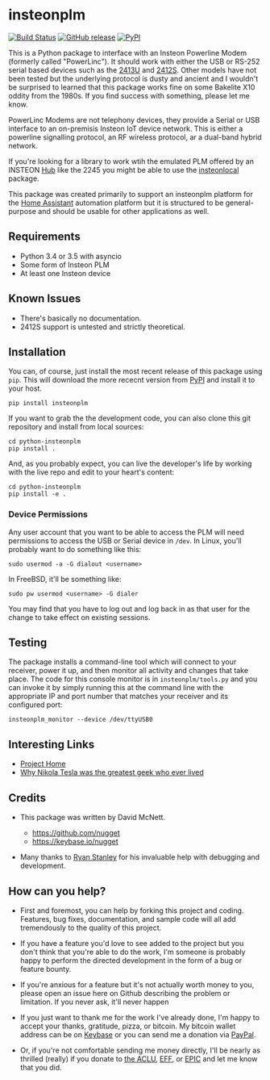# insteonplm

[![Build Status](https://travis-ci.org/nugget/python-insteonplm.svg?branch=master)](https://travis-ci.org/nugget/python-insteonusb)
[![GitHub release](https://img.shields.io/github/release/nugget/python-insteonplm.svg)](https://github.com/nugget/python-insteonplm/releases)
[![PyPI](https://img.shields.io/pypi/v/insteonplm.svg)](https://pypi.python.org/pypi/insteonplm)

This is a Python package to interface with an Insteon Powerline Modem (formerly
called "PowerLinc").  It should work with either the USB or RS-252 serial based
devices such as the [2413U] and [2412S].  Other models have not been tested but
the underlying protocol is dusty and ancient and I wouldn't be surprised to
learned that this package works fine on some Bakelite X10 oddity from the
1980s.  If you find success with something, please let me know.

PowerLinc Modems are not telephony devices, they provide a Serial or USB
interface to an on-premisis Insteon IoT device network.  This is either
a powerline signalling protocol, an RF wireless protocol, ar a dual-band hybrid
network.

If you're looking for a library to work wtih the emulated PLM offered by an 
INSTEON [Hub] like the 2245 you might be able to use the [insteonlocal] package.

This package was created primarily to support an insteonplm platform
for the [Home Assistant] automation platform but it is structured to be
general-purpose and should be usable for other applications as well.

[Home Assistant]: https://home-assistant.io/
[2413U]: https://www.insteon.com/powerlinc-modem-usb
[2412S]: https://www.insteon.com/powerlinc-modem-serial
[Hub]: https://www.insteon.com/which-hub-are-you
[insteonlocal]: https://github.com/phareous/insteonlocal

## Requirements

- Python 3.4 or 3.5 with asyncio
- Some form of Insteon PLM
- At least one Insteon device

## Known Issues

- There's basically no documentation.
- 2412S support is untested and strictly theoretical.

## Installation

You can, of course, just install the most recent release of this package using
`pip`.  This will download the more rececnt version from [PyPI] and install it
to your host.

[PyPI]: https://pypi.python.org/pypi/insteonplm

    pip install insteonplm

If you want to grab the the development code, you can also clone this git
repository and install from local sources:

	cd python-insteonplm
    pip install .

And, as you probably expect, you can live the developer's life by working with
the live repo and edit to your heart's content:

    cd python-insteonplm
	pip install -e .

### Device Permissions

Any user account that you want to be able to access the PLM will need
permissions to access the USB or Serial device in `/dev`.  In Linux, you'll
probably want to do something like this:

    sudo usermod -a -G dialout <username>

In FreeBSD, it'll be something like:

	sudo pw usermod <username> -G dialer

You may find that you have to log out and log back in as that user for the
change to take effect on existing sessions.

## Testing

The package installs a command-line tool which will connect to your receiver,
power it up, and then monitor all activity and changes that take place.  The
code for this console monitor is in `insteonplm/tools.py` and you can invoke it
by simply running this at the command line with the appropriate IP and port
number that matches your receiver and its configured port:

    insteonplm_monitor --device /dev/ttyUSB0

## Interesting Links

- [Project Home](https://github.com/nugget/python-insteonplm)
- [Why Nikola Tesla was the greatest geek who ever lived](http://theoatmeal.com/comics/tesla)

## Credits

- This package was written by David McNett.
  - https://github.com/nugget
  - https://keybase.io/nugget

- Many thanks to [Ryan Stanley](https://github.com/rstanley75) for his
  invaluable help with debugging and development.

## How can you help?

- First and foremost, you can help by forking this project and coding.  Features,
  bug fixes, documentation, and sample code will all add tremendously to the
  quality of this project.

- If you have a feature you'd love to see added to the project but you don't
  think that you're able to do the work, I'm someone is probably happy to
  perform the directed development in the form of a bug or feature bounty.

- If you're anxious for a feature but it's not actually worth money to you,
  please open an issue here on Github describing the problem or limitation.  If
  you never ask, it'll never happen

- If you just want to thank me for the work I've already done, I'm happy to
  accept your thanks, gratitude, pizza, or bitcoin.  My bitcoin wallet address
  can be on [Keybase](https://keybase.io/nugget) or you can send me a donation
  via [PayPal](https://www.paypal.me/macnugget).
  
- Or, if you're not comfortable sending me money directly, I'll be nearly as
  thrilled (really) if you donate to [the
  ACLU](https://action.aclu.org/donate-aclu),
  [EFF](https://supporters.eff.org/donate/), or [EPIC](https://epic.org) and
  let me know that you did.
